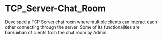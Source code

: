 # TCP_Server-Chat_Room
Developed a TCP Server chat room where multiple clients can interact each other connecting through the server. Some of its functionalities are ban/unban of clients from the chat room by Admin.

